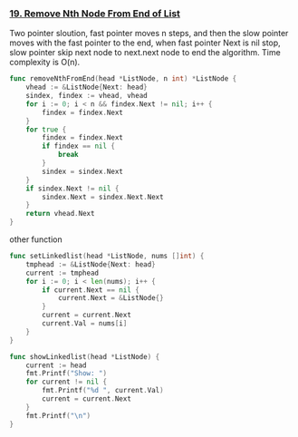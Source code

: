 ### [19. Remove Nth Node From End of List]

Two pointer sloution, fast pointer moves n steps, and then the slow pointer moves with the fast pointer to the end,
when fast pointer Next is nil stop, slow pointer skip next node to next.next node to end the algorithm.
Time complexity is O(n).

```go
func removeNthFromEnd(head *ListNode, n int) *ListNode {
    vhead := &ListNode{Next: head}
    sindex, findex := vhead, vhead
    for i := 0; i < n && findex.Next != nil; i++ {
        findex = findex.Next
    }
    for true {
        findex = findex.Next
        if findex == nil {
            break
        }
        sindex = sindex.Next
    }
    if sindex.Next != nil {
        sindex.Next = sindex.Next.Next
    }
    return vhead.Next
}
```

other function
```go
func setLinkedlist(head *ListNode, nums []int) {
	tmphead := &ListNode{Next: head}
	current := tmphead
	for i := 0; i < len(nums); i++ {
		if current.Next == nil {
			current.Next = &ListNode{}
		}
		current = current.Next
		current.Val = nums[i]
	}
}

func showLinkedlist(head *ListNode) {
	current := head
	fmt.Printf("Show: ")
	for current != nil {
		fmt.Printf("%d ", current.Val)
		current = current.Next
	}
	fmt.Printf("\n")
}
```

[19. Remove Nth Node From End of List]: https://leetcode.com/problems/remove-nth-node-from-end-of-list/